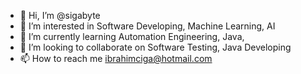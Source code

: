 - 👋 Hi, I’m @sigabyte
- 👀 I’m interested in Software Developing, Machine Learning, AI
- 🌱 I’m currently learning Automation Engineering, Java,
- 💞️ I’m looking to collaborate on Software Testing, Java Developing
- 📫 How to reach me ibrahimciga@hotmail.com

<!---
sigabyte/sigabyte is a ✨ special ✨ repository because its `README.md` (this file) appears on your GitHub profile.
You can click the Preview link to take a look at your changes.
--->

